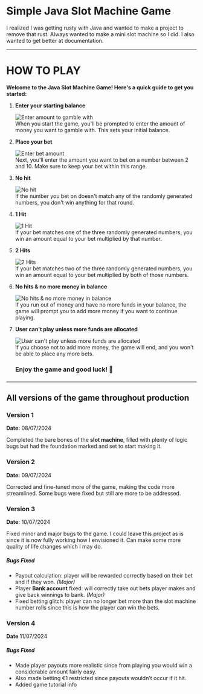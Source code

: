 # Simple Java Slot Machine Game

I realized I was getting rusty with Java and wanted to make a project to remove that rust. Always wanted to make a mini slot machine so I did. I also wanted to get better at documentation.

***
# **HOW TO PLAY**

**Welcome to the Java Slot Machine Game! Here's a quick guide to get you started:**

1. **Enter your starting balance**  

   ![Enter amount to gamble with](https://github.com/adamplesca/javaSlotMachine/assets/116078864/14332d68-bc6b-4f20-b485-18396239e0ce)  
   When you start the game, you'll be prompted to enter the amount of money you want to gamble with. This sets your initial balance.

2. **Place your bet**  

   ![Enter bet amount](https://github.com/adamplesca/javaSlotMachine/assets/116078864/9fee3ef7-bc18-4c80-9916-5f5dac0da9ee)  
   Next, you'll enter the amount you want to bet on a number between 2 and 10. Make sure to keep your bet within this range.

3. **No hit**  

   ![No hit](https://github.com/adamplesca/javaSlotMachine/assets/116078864/3c069a28-d093-48f6-a13f-2dbd10c6c52d)  
   If the number you bet on doesn't match any of the randomly generated numbers, you don't win anything for that round.

4. **1 Hit**  

   ![1 Hit](https://github.com/adamplesca/javaSlotMachine/assets/116078864/eabd5500-e39a-4e63-b3a6-0a9f449072be)  
   If your bet matches one of the three randomly generated numbers, you win an amount equal to your bet multiplied by that number.

5. **2 Hits**  

   ![2 Hits](https://github.com/adamplesca/javaSlotMachine/assets/116078864/2d041ed7-2129-4fac-b573-62e03ac3b498)  
   If your bet matches two of the three randomly generated numbers, you win an amount equal to your bet multiplied by both of those numbers.

6. **No hits & no more money in balance**  

   ![No hits & no more money in balance](https://github.com/adamplesca/javaSlotMachine/assets/116078864/8cb9bab0-87ff-4d2f-ba4f-d659a362b345)  
   If you run out of money and have no more funds in your balance, the game will prompt you to add more money if you want to continue playing.

7. **User can't play unless more funds are allocated**  

   ![User can't play unless more funds are allocated](https://github.com/adamplesca/javaSlotMachine/assets/116078864/4b3dafc4-1847-43e5-82e6-cea52a352e2a)  
   If you choose not to add more money, the game will end, and you won't be able to place any more bets.


    <h3>Enjoy the game and good luck! 🎰<h3>
    
***
## All versions of the game throughout production
### Version 1 
**Date:** 08/07/2024

Completed the bare bones of the **slot machine**, filled with plenty of logic bugs but had the foundation marked and set to start making it.

### Version 2
**Date:** 09/07/2024

Corrected and fine-tuned more of the game, making the code more streamlined. Some bugs were fixed but still are more to be addressed.

### Version 3
**Date:** 10/07/2024

Fixed minor and major bugs to the game. I could leave this project as is since it is now fully working how I envisioned it. Can make some more quality of life changes which I may do.

##### Bugs Fixed
- Payout calculation: player will be rewarded correctly based on their bet and if they won. *(Major)*
- Player **Bank account** fixed: will correctly take out bets player makes and give back winnings to bank. *(Major)*
- Fixed betting glitch: player can no longer bet more than the slot machine number rolls since this is how the player can win the bets.

### Version 4
**Date** 11/07/2024

##### Bugs Fixed
- Made player payouts more realistic since from playing you would win a considerable amount fairly easy.
- Also made betting €1 restricted since payouts wouldn't occur if it hit.
- Added game tutorial info